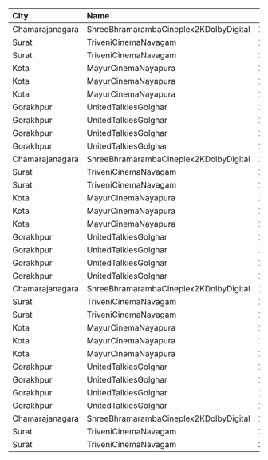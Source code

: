 | City            | Name                                   |  Time | Type     | Price | Capacity | Booked |
| :-------------- | :------------------------------------- | ----: | :------- | ----: | -------: | -----: |
| Chamarajanagara | ShreeBhramarambaCineplex2KDolbyDigital | 10:00 | Balcony  |  100₹ |      112 |     66 |
| Surat           | TriveniCinemaNavagam                   | 12:00 | Balcony  |   70₹ |       45 |     35 |
| Surat           | TriveniCinemaNavagam                   | 12:00 | Upper    |   60₹ |       80 |     60 |
| Kota            | MayurCinemaNayapura                    | 12:20 | Royal    |   70₹ |       10 |      0 |
| Kota            | MayurCinemaNayapura                    | 12:20 | Gold     |   70₹ |       65 |      0 |
| Kota            | MayurCinemaNayapura                    | 12:20 | Silver   |   40₹ |       55 |      0 |
| Gorakhpur       | UnitedTalkiesGolghar                   | 12:30 | Platinum |  110₹ |      100 |      0 |
| Gorakhpur       | UnitedTalkiesGolghar                   | 12:30 | Diamond  |   90₹ |      100 |      0 |
| Gorakhpur       | UnitedTalkiesGolghar                   | 12:30 | Gold     |   70₹ |      100 |      0 |
| Gorakhpur       | UnitedTalkiesGolghar                   | 12:30 | Silver   |   60₹ |      100 |      0 |
| Chamarajanagara | ShreeBhramarambaCineplex2KDolbyDigital | 13:00 | Balcony  |  100₹ |      112 |     66 |
| Surat           | TriveniCinemaNavagam                   | 15:00 | Balcony  |   70₹ |       45 |     35 |
| Surat           | TriveniCinemaNavagam                   | 15:00 | Upper    |   60₹ |       80 |     60 |
| Kota            | MayurCinemaNayapura                    | 15:20 | Royal    |   70₹ |       10 |      0 |
| Kota            | MayurCinemaNayapura                    | 15:20 | Gold     |   70₹ |       65 |      0 |
| Kota            | MayurCinemaNayapura                    | 15:20 | Silver   |   40₹ |       55 |      0 |
| Gorakhpur       | UnitedTalkiesGolghar                   | 15:30 | Platinum |  110₹ |      100 |      0 |
| Gorakhpur       | UnitedTalkiesGolghar                   | 15:30 | Diamond  |   90₹ |      100 |      0 |
| Gorakhpur       | UnitedTalkiesGolghar                   | 15:30 | Gold     |   70₹ |      100 |      0 |
| Gorakhpur       | UnitedTalkiesGolghar                   | 15:30 | Silver   |   60₹ |      100 |      0 |
| Chamarajanagara | ShreeBhramarambaCineplex2KDolbyDigital | 16:00 | Balcony  |  100₹ |      112 |     66 |
| Surat           | TriveniCinemaNavagam                   | 18:00 | Balcony  |   70₹ |       45 |     35 |
| Surat           | TriveniCinemaNavagam                   | 18:00 | Upper    |   60₹ |       80 |     60 |
| Kota            | MayurCinemaNayapura                    | 18:20 | Royal    |   70₹ |       10 |      0 |
| Kota            | MayurCinemaNayapura                    | 18:20 | Gold     |   70₹ |       65 |      0 |
| Kota            | MayurCinemaNayapura                    | 18:20 | Silver   |   40₹ |       55 |      0 |
| Gorakhpur       | UnitedTalkiesGolghar                   | 18:30 | Platinum |  110₹ |      100 |      0 |
| Gorakhpur       | UnitedTalkiesGolghar                   | 18:30 | Diamond  |   90₹ |      100 |      0 |
| Gorakhpur       | UnitedTalkiesGolghar                   | 18:30 | Gold     |   70₹ |      100 |      0 |
| Gorakhpur       | UnitedTalkiesGolghar                   | 18:30 | Silver   |   60₹ |      100 |      0 |
| Chamarajanagara | ShreeBhramarambaCineplex2KDolbyDigital | 19:00 | Balcony  |  100₹ |      112 |     66 |
| Surat           | TriveniCinemaNavagam                   | 20:45 | Balcony  |   70₹ |       45 |     38 |
| Surat           | TriveniCinemaNavagam                   | 20:45 | Upper    |   60₹ |       80 |     60 |
